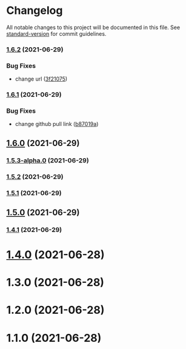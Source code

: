 # Changelog

All notable changes to this project will be documented in this file. See [standard-version](https://github.com/conventional-changelog/standard-version) for commit guidelines.

### [1.6.2](https://github.com/huangtiti/htt-rollup-cli/compare/v1.6.1...v1.6.2) (2021-06-29)


### Bug Fixes

* change url ([3f21075](https://github.com/huangtiti/htt-rollup-cli/commit/3f210753c30157c98d35a2ef7a9f717bc1501cfd))

### [1.6.1](https://github.com/huangtiti/htt-rollup-cli/compare/v1.6.0...v1.6.1) (2021-06-29)


### Bug Fixes

* change github pull link ([b87019a](https://github.com/huangtiti/htt-rollup-cli/commit/b87019a9519f78d5953c7f7da471962264018e43))

## [1.6.0](https://github.com/huangtiti/htt-rollup-cli/compare/v1.5.3-alpha.0...v1.6.0) (2021-06-29)

### [1.5.3-alpha.0](https://github.com/huangtiti/htt-rollup-cli/compare/v1.5.2...v1.5.3-alpha.0) (2021-06-29)

### [1.5.2](https://github.com/huangtiti/htt-rollup-cli/compare/v1.5.1...v1.5.2) (2021-06-29)

### [1.5.1](https://github.com/huangtiti/htt-rollup-cli/compare/v1.5.0...v1.5.1) (2021-06-29)

## [1.5.0](https://github.com/huangtiti/htt-rollup-cli/compare/v1.4.0...v1.5.0) (2021-06-29)

### [1.4.1](https://github.com/huangtiti/htt-rollup-cli/compare/v1.4.0...v1.4.1) (2021-06-29)

# [1.4.0](/compare/v1.3.0...v1.4.0) (2021-06-28)



# 1.3.0 (2021-06-28)

# 1.2.0 (2021-06-28)

# 1.1.0 (2021-06-28)
